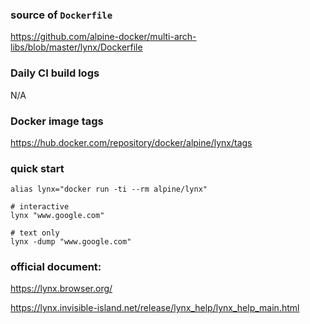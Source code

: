 ### source of `Dockerfile`

https://github.com/alpine-docker/multi-arch-libs/blob/master/lynx/Dockerfile

### Daily CI build logs

N/A

### Docker image tags

https://hub.docker.com/repository/docker/alpine/lynx/tags


### quick start

```
alias lynx="docker run -ti --rm alpine/lynx"

# interactive
lynx "www.google.com"

# text only
lynx -dump "www.google.com"
```

### official document:

https://lynx.browser.org/

https://lynx.invisible-island.net/release/lynx_help/lynx_help_main.html
